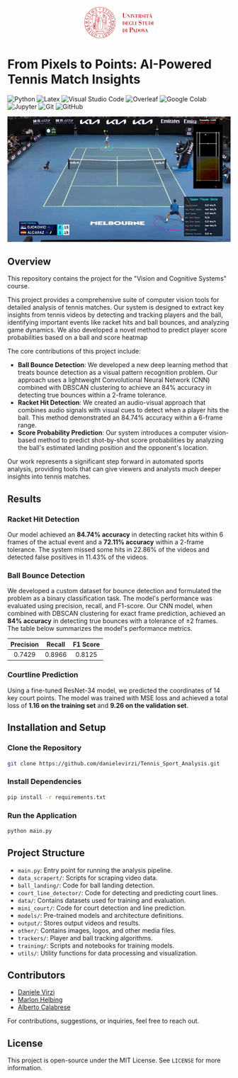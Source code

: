 <p align="center">
  <img src="other/logo_unipd.png" alt="" height="70"/>
</p>

# From Pixels to Points: AI-Powered Tennis Match Insights

</div>

<p>
  <img alt="Python" src="https://img.shields.io/badge/Python-3776AB?logo=python&logoColor=white&style=for-the-badge" height="25"/>
  <img alt="Latex" src="https://img.shields.io/badge/Latex-008080?style=for-the-badge&logo=latex&logoColor=white&logoSize=auto" height="25"/>
  <img alt="Visual Studio Code" src="https://img.shields.io/badge/Visual Studio Code-007ACC?logo=VisualStudioCode&logoColor=white&style=for-the-badge" height="25"/>
  <img alt="Overleaf" src="https://img.shields.io/badge/Overleaf-47A141?style=for-the-badge&logo=overleaf&logoColor=white&logoSize=auto" height="25"/>
  <img alt="Google Colab" src="https://img.shields.io/badge/Google%20Colab-F9AB00?style=for-the-badge&logo=googlecolab&logoColor=white&logoSize=auto" height="25"/>
  <img alt="Jupyter" src="https://img.shields.io/badge/Jupyter-F37626?logo=Jupyter&logoColor=white&style=for-the-badge" height="25"/>
  <img alt="Git" src="https://img.shields.io/badge/Git-F05032?style=for-the-badge&logo=git&logoColor=white&logoSize=auto" height="25"/>
  <img alt="GitHub" src="https://img.shields.io/badge/GitHub-181717?style=for-the-badge&logo=github&logoColor=white&logoSize=auto" height="25"/>
<p>

</div>
<p align="center">
  <img src="other\output_video1012.gif" alt=""/>
</p>
</div>

## Overview

This repository contains the project for the "Vision and Cognitive Systems" course.

This project provides a comprehensive suite of computer vision tools for detailed analysis of tennis matches. Our system is designed to extract key insights from tennis videos by detecting and tracking players and the ball, identifying important events like racket hits and ball bounces, and analyzing game dynamics. We also developed a novel method to predict player score probabilities based on a ball and score heatmap

The core contributions of this project include:

* **Ball Bounce Detection**: We developed a new deep learning method that treats bounce detection as a visual pattern recognition problem. Our approach uses a lightweight Convolutional Neural Network (CNN) combined with DBSCAN clustering to achieve an $84$% accuracy in detecting true bounces within a 2-frame tolerance.
* **Racket Hit Detection**: We created an audio-visual approach that combines audio signals with visual cues to detect when a player hits the ball. This method demonstrated an $84.74$% accuracy within a 6-frame range.
* **Score Probability Prediction**: Our system introduces a computer vision-based method to predict shot-by-shot score probabilities by analyzing the ball's estimated landing position and the opponent's location.

Our work represents a significant step forward in automated sports analysis, providing tools that can give viewers and analysts much deeper insights into tennis matches.

</div>

## Results

### Racket Hit Detection

Our model achieved an **84.74% accuracy** in detecting racket hits within 6 frames of the actual event and a **72.11% accuracy** within a 2-frame tolerance. The system missed some hits in $22.86$% of the videos and detected false positives in $11.43$% of the videos.

</div>

### Ball Bounce Detection

We developed a custom dataset for bounce detection and formulated the problem as a binary classification task. The model's performance was evaluated using precision, recall, and F1-score. Our CNN model, when combined with DBSCAN clustering for exact frame prediction, achieved an **84% accuracy** in detecting true bounces with a tolerance of $\pm2$ frames. The table below summarizes the model's performance metrics.

| Precision | Recall | F1 Score |
|:---:|:---:|:---:|
| $0.7429$ | $0.8966$ | $0.8125$ |

</div>

### Courtline Prediction

Using a fine-tuned ResNet-34 model, we predicted the coordinates of 14 key court points. The model was trained with MSE loss and achieved a total loss of **1.16 on the training set** and **9.26 on the validation set**.

</div>

## Installation and Setup

### Clone the Repository

```bash
git clone https://github.com/danielevirzi/Tennis_Sport_Analysis.git
```

### Install Dependencies

```bash
pip install -r requirements.txt
```

### Run the Application

```bash
python main.py
```

## Project Structure

* `main.py`: Entry point for running the analysis pipeline.
* `data_scrapert/`: Scripts for scraping video data.
* `ball_landing/`: Code for ball landing detection.
* `court_line_detector/`: Code for detecting and predicting court lines.
* `data/`: Contains datasets used for training and evaluation.
* `mini_court/`: Code for court detection and line prediction.
* `models/`: Pre-trained models and architecture definitions.
* `output/`: Stores output videos and results.
* `other/`: Contains images, logos, and other media files.
* `trackers/`: Player and ball tracking algorithms.
* `training/`: Scripts and notebooks for training models.
* `utils/`: Utility functions for data processing and visualization.

## Contributors

* [Daniele Virzì](https://github.com/danielevirzi)
* [Marlon Helbing](https://github.com/maloooon)
* [Alberto Calabrese](https://github.com/Albi1999)

For contributions, suggestions, or inquiries, feel free to reach out.

## License

This project is open-source under the MIT License. See `LICENSE` for more information.

